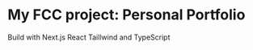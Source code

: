 <h1>My FCC project: <strong>Personal Portfolio</strong></h1>

Build with Next.js React Taillwind and TypeScript
